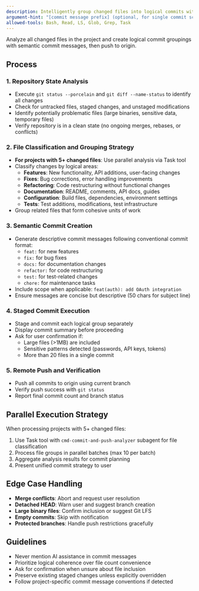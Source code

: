 ```yaml
---
description: Intelligently group changed files into logical commits with semantic messages and push to origin
argument-hint: "[commit message prefix] (optional, for single commit scenarios)"
allowed-tools: Bash, Read, LS, Glob, Grep, Task
---
```


Analyze all changed files in the project and create logical commit groupings with semantic commit messages, then push to origin.

## Process

### 1. Repository State Analysis
- Execute `git status --porcelain` and `git diff --name-status` to identify all changes
- Check for untracked files, staged changes, and unstaged modifications
- Identify potentially problematic files (large binaries, sensitive data, temporary files)
- Verify repository is in a clean state (no ongoing merges, rebases, or conflicts)

### 2. File Classification and Grouping Strategy
- **For projects with 5+ changed files**: Use parallel analysis via Task tool
- Classify changes by logical areas:
  - **Features**: New functionality, API additions, user-facing changes
  - **Fixes**: Bug corrections, error handling improvements
  - **Refactoring**: Code restructuring without functional changes  
  - **Documentation**: README, comments, API docs, guides
  - **Configuration**: Build files, dependencies, environment settings
  - **Tests**: Test additions, modifications, test infrastructure
- Group related files that form cohesive units of work

### 3. Semantic Commit Creation
- Generate descriptive commit messages following conventional commit format:
  - `feat:` for new features
  - `fix:` for bug fixes
  - `docs:` for documentation changes
  - `refactor:` for code restructuring
  - `test:` for test-related changes
  - `chore:` for maintenance tasks
- Include scope when applicable: `feat(auth): add OAuth integration`
- Ensure messages are concise but descriptive (50 chars for subject line)

### 4. Staged Commit Execution
- Stage and commit each logical group separately
- Display commit summary before proceeding
- Ask for user confirmation if:
  - Large files (>1MB) are included
  - Sensitive patterns detected (passwords, API keys, tokens)
  - More than 20 files in a single commit

### 5. Remote Push and Verification
- Push all commits to origin using current branch
- Verify push success with `git status`
- Report final commit count and branch status

## Parallel Execution Strategy
When processing projects with 5+ changed files:
1. Use Task tool with `cmd-commit-and-push-analyzer` subagent for file classification
2. Process file groups in parallel batches (max 10 per batch)
3. Aggregate analysis results for commit planning
4. Present unified commit strategy to user

## Edge Case Handling
- **Merge conflicts**: Abort and request user resolution
- **Detached HEAD**: Warn user and suggest branch creation
- **Large binary files**: Confirm inclusion or suggest Git LFS
- **Empty commits**: Skip with notification
- **Protected branches**: Handle push restrictions gracefully

## Guidelines
- Never mention AI assistance in commit messages
- Prioritize logical coherence over file count convenience
- Ask for confirmation when unsure about file inclusion
- Preserve existing staged changes unless explicitly overridden
- Follow project-specific commit message conventions if detected
